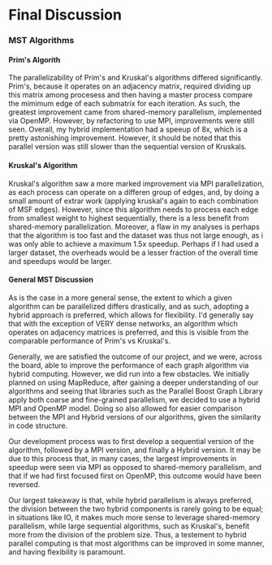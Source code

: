 # Final Discussion

### MST Algorithms

#### Prim's Algorith

The parallelizability of Prim's and Kruskal's algorithms differed significantly. Prim's, because it operates on an adjacency matrix, required dividing up this matrix among procesess and then having a master process compare the mimimum edge of each submatrix for each iteration. As such, the greatest improvement came from shared-memory parallelism, implemented via OpenMP. However, by refactoring to use MPI, improvements were still seen. Overall, my hybrid implementation had a speeup of 8x, which is a pretty astonishing improvement. However, it should be noted that this parallel version was still slower than the sequential version of Kruskals.

#### Kruskal's Algorithm

Kruskal's algorithm saw a more marked improvement via MPI parallelization, as each process can operate on a differen group of edges, and, by doing a small amount of extrar work (applying kruskal's again to each combination of MSF edges). However, since this algorithm needs to process each edge from smallest weight to highest sequentially, there is a less benefit from shared-memory parallelization. Moreover, a flaw in my analyses is perhaps that the algorithm is too fast and the dataset was thus not large enough, as i was only able to achieve a maximum 1.5x speedup. Perhaps if I had used a larger dataset, the overheads would be a lesser fraction of the overall time and speedups would be larger.

#### General MST Discussion

As is the case in a more general sense, the extent to which a given algorithm can be parallelized differs drastically, and as such, adopting a hybrid approach is preferred, which allows for flexibility. I'd generally say that with the exception of VERY dense networks, an algorithm which operates on adjacency matrices is preferred, and this is visible from the comparable performance of Prim's vs Kruskal's.





Generally, we are satisfied the outcome of our project, and we were, across the board, able to improve the performance of each graph algorithm via hybrid computing. However, we did run into a few obstacles. We initially planned on using MapReduce, after gaining a deeper understanding of our algorithms and seeing that libraries such as the Parallel Boost Graph Library apply both coarse and fine-grained parallelism, we decided to use a hybrid MPI and OpenMP model. Doing so also allowed for easier comparison between the MPI and Hybrid versions of our algorithms, given the similarity in code structure. 

Our development process was to first develop a sequential version of the algorithm, followed by a MPI version, and finally a Hybrid version. It may be due to this process that, in many cases, the largest improvements in speedup were seen via MPI as opposed to shared-memory parallelism, and that if we had first focused first on OpenMP, this outcome would have been reversed.

Our largest takeaway is that, while hybrid parallelism is always preferred, the division between the two hybrid components is rarely going to be equal; in situations like IO, it makes much more sense to leverage shared-memory parallelism, while large sequential algorithms, such as Kruskal's, benefit more from the division of the problem size. Thus, a testement to hybrid parallel computing is that most algorithms can be improved in some manner, and having flexibility is paramount.

